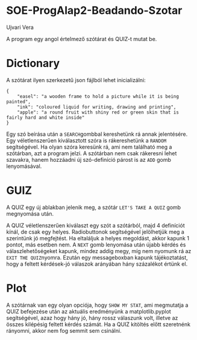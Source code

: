 # SOE-ProgAlap2-Beadando-Szotar
Ujvari Vera

A program egy angol értelmező szótárat és QUIZ-t mutat be.

# Dictionary 
A szótárat ilyen szerkezetű json fájlból lehet inicializálni:

``` 
{
    "easel": "a wooden frame to hold a picture while it is being painted",
    "ink": "coloured liquid for writing, drawing and printing",
    "apple": "a round fruit with shiny red or green skin that is fairly hard and white inside"
}
```
Egy szó beírása után a ``` SEARCH ```gombbal kereshetünk rá annak jelentésére.
Egy véletlenszerűen kiválasztott szóra is rákereshetünk a ``` RANDOM ``` segítségével. 
Ha olyan szóra keresünk rá, ami nem található meg a szótárban, azt a program jelzi.
A szótárban nem csak rákeresni lehet szavakra, hanem hozzáadni új szó-definíció párost is
az ``` ADD ``` gomb lenyomásával.



# GUIZ
A QUIZ egy új ablakban jelenik meg, a szótár ``` LET'S TAKE A QUIZ ```  gomb megnyomása után. 

A QUIZ véletlenszerűen kiválaszt egy szót a szótárból, majd 4 definíciót kínál, de csak egy helyes.
Radiobuttonok segítségével jelölhetjük meg a szerintünk jó megfejtést.
Ha eltaláljuk a helyes megoldást, akkor kapunk 1 pontot, más esetben nem.
A ``` NEXT ``` gomb lenyomása után újabb kérdés és válaszlehetőségeket kapunk, mindez addig megy,
míg nem nyomunk rá az ``` EXIT THE QUIZ ```nyomra. Ezután egy messageboxban kapunk tájékoztatást,
hogy a feltett kérdések-jó válaszok arányában hány százalékot értünk el.


# Plot
A szótárnak van egy olyan opciója, hogy ``` SHOW MY STAT ```, ami megmutatja a QUIZ befejezése után
az aktuális eredményünk a matplotlib.pyplot segítségével, azaz hogy hány jó, hány rossz válaszunk volt, 
illetve az összes kilépésig feltett kérdés számát. Ha a QUIZ kitöltés előtt szeretnénk rányomni,
akkor nem fog semmit sem csinálni.







